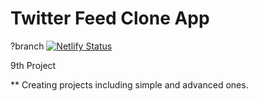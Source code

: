 # Twitter Feed Clone App

?branch [![Netlify Status](https://api.netlify.com/api/v1/badges/a12991d4-dbbc-4145-8ebd-301a4d191f04/deploy-status)](https://app.netlify.com/sites/nava-twitter-feed-clone/deploys)

9th Project

** Creating projects including simple and advanced ones.
 
 
